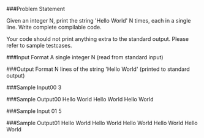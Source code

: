 ###Problem Statement

Given an integer N, print the string 'Hello World' N times, each in a single line. Write complete compilable code.

Your code should not print anything extra to the standard output. Please refer to sample testcases.

###Input Format
A single integer N (read from standard input)

###Output Format
N lines of the string 'Hello World' (printed to standard output)

###Sample Input00
3

###Sample Output00
Hello World
Hello World
Hello World

###Sample Input 01
5

###Sample Output01
Hello World
Hello World
Hello World
Hello World
Hello World
